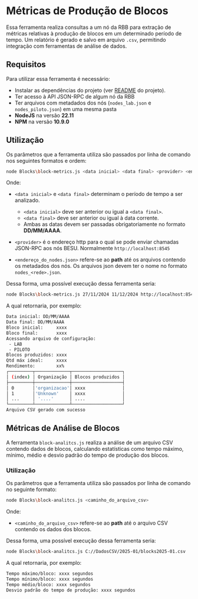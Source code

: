 # Métricas de Produção de Blocos

Essa ferramenta realiza consultas a um nó da RBB para extração de métricas relativas à produção de blocos em um determinado período de tempo. Um relatório é gerado e salvo em arquivo `.csv`, permitindo integração com ferramentas de análise de dados.

## Requisitos

Para utilizar essa ferramenta é necessário:

- Instalar as dependências do projeto (ver [README](../README.md) do projeto).
- Ter acesso à API JSON-RPC de algum nó da RBB
- Ter arquivos com metadados dos nós (`nodes_lab.json` e `nodes_piloto.json`) em uma mesma pasta
- **NodeJS** na versão **22.11**
- **NPM** na versão **10.9.0**

## Utilização

Os parâmetros que a ferramenta utiliza são passados por linha de comando nos seguintes formatos e ordem:

```bash
node Blocks\block-metrics.js <data inicial> <data final> <provider> <endereço_do_nodes.json>
```

Onde:

- `<data inicial>` e `<data final>` determinam o período de tempo a ser analizado.
  - `<data inicial>` deve ser anterior ou igual a `<data final>`.
  - `<data final>` deve ser anterior ou igual à data corrente.
  - Ambas as datas devem ser passadas obrigatoriamente no formato **DD/MM/AAAA**.

- `<provider>` é o endereço http para o qual se pode enviar chamadas JSON-RPC aos nós BESU. Normalmente `http://localhost:8545`

- `<endereço_do_nodes.json>` refere-se ao **path** até os arquivos contendo os metadados dos nós. Os arquivos json devem ter o nome no formato `nodes_<rede>.json`.

Dessa forma, uma possível execução dessa ferramenta seria:

```bash
node Blocks\block-metrics.js 27/11/2024 11/12/2024 http://localhost:8545 ../nodesFolder
```

A qual retornaria, por exemplo:

```bash
Data inicial: DD/MM/AAAA 
Data final: DD/MM/AAAA
Bloco inicial:     xxxx
Bloco final:       xxxx
Acessando arquivo de configuração:
 - LAB
 - PILOTO
Blocos produzidos: xxxx
Qtd máx ideal:     xxxx
Rendimento:        xx%
┌─────────┬─────────────┬───────────────────┐
│ (index) │ Organização │ Blocos produzidos │
├─────────┼─────────────┼───────────────────┤
│ 0       │'organizacao'│ xxxx              │
│ 1       │'Unknown'    │ xxxx              │
│ ...     │ '....'      │ ....              │
└─────────┴─────────────┴───────────────────┘
Arquivo CSV gerado com sucesso
```

## Métricas de Análise de Blocos

A ferramenta `block-analitcs.js` realiza a análise de um arquivo CSV contendo dados de blocos, calculando estatísticas como tempo máximo, mínimo, médio e desvio padrão do tempo de produção dos blocos.

### Utilização

Os parâmetros que a ferramenta utiliza são passados por linha de comando no seguinte formato:

```bash
node Blocks\block-analitcs.js <caminho_do_arquivo_csv>
```

Onde:

- `<caminho_do_arquivo_csv>` refere-se ao **path** até o arquivo CSV contendo os dados dos blocos.

Dessa forma, uma possível execução dessa ferramenta seria:

```bash
node Blocks\block-analitcs.js C://DadosCSV/2025-01/blocks2025-01.csv
```

A qual retornaria, por exemplo:

```bash
Tempo máximo/bloco: xxxx segundos
Tempo mínimo/bloco: xxxx segundos
Tempo médio/bloco: xxxx segundos
Desvio padrão do tempo de produção: xxxx segundos
```
